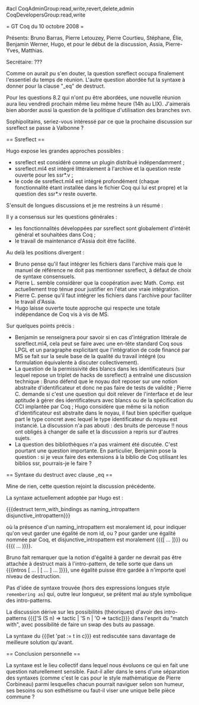 #acl CoqAdminGroup:read,write,revert,delete,admin CoqDevelopersGroup:read,write

= GT Coq du 10 octobre 2008 =

Présents: Bruno Barras, Pierre Letouzey, Pierre Courtieu, Stéphane,
Élie, Benjamin Werner, Hugo, et pour le début de la discussion, Assia,
Pierre-Yves, Matthias.

Secrétaire: ???

Comme on aurait pu s'en douter, la question ssreflect occupa
finalement l'essentiel du temps de réunion. L'autre question abordée
fut la syntaxe à donner pour la clause "_eq" de destruct.

Pour les questions 8.2 qui n'ont pu être abordées, une nouvelle
réunion aura lieu vendredi prochain même lieu même heure (14h au LIX). 
J'aimerais bien aborder aussi la question de la politique d'utilisation 
des branches svn.

Sophipolitains, seriez-vous intéressé par ce que la prochaine
discussion sur ssreflect se passe à Valbonne ?

== Ssreflect ==

Hugo expose les grandes approches possibles : 
 * ssreflect est considéré comme un plugin distribué indépendamment ;
 * ssreflect.ml4 est intégré littéralement à l'archive et la question reste ouverte pour les ssr*.v ;
 * le code de ssreflect.ml4 est intégré profondément (chaque fonctionnalité étant installée dans le fichier Coq qui lui est  propre) et la question des ssr*.v reste ouverte.

S'ensuit de longues discussions et je me restreins à un résumé :

Il y a consensus sur les questions générales :
 * les fonctionnalités développées par ssreflect sont globalement d'intérêt général et souhaitées dans Coq ;
 * le travail de maintenance d'Assia doit être facilité.

Au delà les positions divergent :
 * Bruno pense qu'il faut intégrer les fichiers dans l'archive mais que le manuel de référence ne doit pas mentionner ssreflect, à défaut de choix de syntaxe consensuels.
 * Pierre L. semble considèrer que la coopération avec Math. Comp. est actuellement trop ténue pour justifier en l'état une vraie intégration.
 * Pierre C. pense qu'il faut intégrer les fichiers dans l'archive pour faciliter le travail d'Assia.
 * Hugo laisse ouverte toute approche qui respecte une totale indépendance de Coq vis à vis de MS.

Sur quelques points précis :

 * Benjamin se renseignera pour savoir si en cas d'intégration littérale de ssreflect.ml4, cela peut se faire avec une en-tête standard Coq sous LPGL et un paragraphe explicitant que l'intégration de code financé par MS se fait sur la seule base de la qualité du travail intégré (ou formulation équivalente à discuter collectivement).
 * La question de la permissivité des blancs dans les identificateurs (sur lequel repose un triplet de hacks de ssreflect) a entraîné une discussion technique : Bruno défend que le noyau doit reposer sur une notion abstraite d'identificateur et donc ne pas faire de tests de validité ; Pierre C. demande si c'est une question qui doit relever de l'interface et de leur aptitude à gérer des identificateurs avec blancs ou de la spécification du CCI implantée par Coq ; Hugo considère que même si la notion d'identificateur est abstraite dans le noyau, il faut bien spécifier quelque part le type concret avec lequel le type identificateur du noyau est instancié. La discussion n'a pas abouti : des bruits de perceuse !! nous ont obligés à changer de salle et la discussion a repris sur d'autres sujets.
 * La question des bibliothèques n'a pas vraiment été discutée. C'est pourtant une question importante. En particulier, Benjamin pose la question : si je veux faire des extensions à la biblio de Coq utilisant les biblios ssr, pourrais-je le faire ?

== Syntaxe du destruct avec clause _eq ==

Mine de rien, cette question rejoint la discussion précédente.

La syntaxe actuellement adoptée par Hugo est :

 {{{destruct term_with_bindings as naming_intropattern disjunctive_intropattern}}}

où la présence d'un naming_intropattern est moralement id, pour
indiquer qu'on veut garder une égalité de nom id, ou ? pour garder une
égalité nommée par Coq, et disjunctive_intropattern est moralement 
{{{[ ... ]}}} ou {{{( ... )}}}.

Bruno fait remarquer que la notion d'égalité à garder ne devrait pas être
attachée à destruct mais à l'intro-pattern, de telle sorte que dans un
{{{intros [ ... | [ ... ] ... ]}}}, une égalité puisse être gardée à
n'importe quel niveau de destruction.

Pas d'idée de syntaxe trouvée (hors des expressions longues style
`remembering as`) qui, outre leur longueur, se prêtent mal au style
symbolique des intro-patterns.

La discussion dérive sur les possibilités (théoriques) d'avoir des
intro-patterns {{{['S (S n) => tactic | 'S n | 'O => tactic]}}} dans
l'esprit du "match with", avec possibilité de faire un swap des buts
au passage.

La syntaxe du {{{let 'pat := t in c}}} est rediscutée sans davantage de
meilleure solution qu'avant.

== Conclusion personnelle ==

La syntaxe est le lieu collectif dans lequel nous évoluons ce qui en
fait une question naturellement sensible. Faut-il aller dans le sens
d'une séparation des syntaxes (comme c'est le cas pour le style
mathématique de Pierre Corbineau) parmi lesquelles chacun pourrait
naviguer selon son humeur, ses besoins ou son esthétisme ou faut-il
viser une unique belle pièce commune ?
